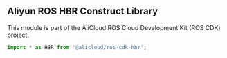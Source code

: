 ## Aliyun ROS HBR Construct Library

This module is part of the AliCloud ROS Cloud Development Kit (ROS CDK) project.

```python
import * as HBR from '@alicloud/ros-cdk-hbr';
```
